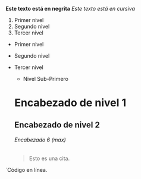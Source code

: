 
**Este texto está en negrita**
*Este texto está en cursiva*

1. Primer nivel
2. Segundo nivel
3. Tercer nivel

* Primer nivel
* Segundo nivel
* Tercer nivel

  * Nivel Sub-Primero
  
  # Encabezado de nivel 1
  ## Encabezado de nivel 2
  ###### Encabezado 6 (max)
  
  > Esto es una cita.

`Código en línea.
